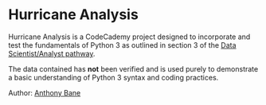 # Hurricane Analysis

Hurricane Analysis is a CodeCademy project designed to incorporate and test the fundamentals of Python 3 as outlined in section 3 of the [Data Scientist/Analyst pathway](https://www.codecademy.com/learn/paths/data-science).

The data contained has **not** been verified and is used purely to demonstrate a basic understanding of Python 3 syntax and coding practices.

Author: [Anthony Bane](https://www.anthonybane.com)
